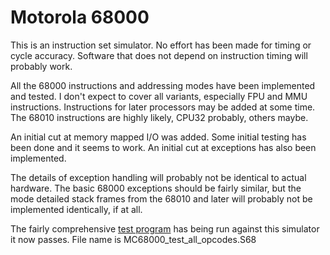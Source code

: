 # Motorola 68000
This is an instruction set simulator.  No effort has been made for timing or
cycle accuracy.  Software that does not depend on instruction timing will
probably work.

All the 68000 instructions and addressing modes have been implemented and
tested.  I don't expect to cover all variants, especially FPU and MMU
instructions.  Instructions for later processors may be added at some time.
The 68010 instructions are highly likely, CPU32 probably, others maybe.

An initial cut at memory mapped I/O was added.  Some initial testing has
been done and it seems to work.  An initial cut at exceptions
has also been implemented.

The details of exception handling will probably not be identical to actual
hardware.  The basic 68000 exceptions should be fairly similar, but the
mode detailed stack frames from the 68010 and later will probably not
be implemented identically, if at all.

The fairly comprehensive [test program](https://github.com/MicroCoreLabs/Projects/tree/master/MCL68/MC68000_Test_Code)
has being run against this simulator it now passes.  File name is
MC68000_test_all_opcodes.S68

